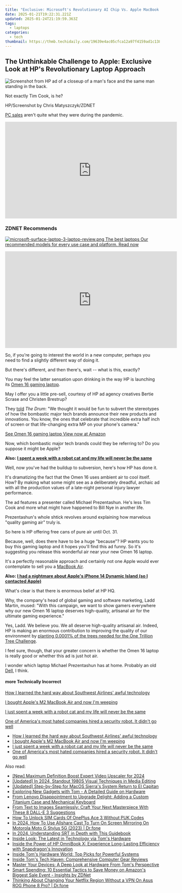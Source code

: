 ```yaml
---
title: "Exclusive: Microsoft's Revolutionary AI Chip Vs. Apple MacBook - The Future Unveiled | ZDNet Insider"
date: 2025-01-21T19:22:31.221Z
updated: 2025-01-24T21:19:59.363Z
tags:
  - laptops
categories:
  - tech
thumbnail: https://thmb.techidaily.com/19639e4ac05cfca12a97f4159ad1c138d0c42ce69fcff51c42722b7ff4015400.jpg
---
```


## The Unthinkable Challenge to Apple: Exclusive Look at HP's Revolutionary Laptop Approach

![Screenshot from HP ad of a closeup of a man's face and the same man standing in the back.](https://www.zdnet.com/a/img/resize/a4b16943b3cae59824b188c3fab4be39d518d85f/2022/09/20/4cb5ee12-91c3-42c3-8faf-88f90a48c5b4/screen-shot-2022-09-20-at-9-08-06-am.png?auto=webp&precrop=1323,876,x0,y0&width=1280)

Not exactly Tim Cook, is he?

HP/Screenshot by Chris Matyszczyk/ZDNET

[PC sales](https://www.zdnet.com/article/pc-sales-struggle-as-shoppers-hold-out-for-bargains-later-this-year/) aren't quite what they were during the pandemic.

<!-- affiliate ads begin -->
<iframe width="560" height="315" src="https://www.youtube.com/embed/ME5-sAQJVE4?si=ZfcvJSnhQevWtjI0" title="YouTube video player" frameborder="0" allow="accelerometer; autoplay; clipboard-write; encrypted-media; gyroscope; picture-in-picture; web-share" referrerpolicy="strict-origin-when-cross-origin" allowfullscreen></iframe>
<!-- affiliate ads end -->

### **ZDNET** Recommends

[![microsoft-surface-laptop-3-laptop-review.png](https://www.zdnet.com/a/img/resize/e0f6d314e4806309add28003f30e4e0ed93682c4/2021/02/04/27735ebc-dd78-4651-afc4-160fa0c6a355/microsoft-surface-laptop-3-laptop-review.png?auto=webp&fit=crop&frame=1&height=238.5&width=459) The best laptops Our recommended models for every use case and platform.  Read now](https://www.zdnet.com/article/best-laptop/)

<!-- affiliate ads begin -->
<iframe width="560" height="315" src="https://www.youtube.com/embed/8Y-k_3N-0OI?si=1J-aFBXLJl5b3x4h" title="YouTube video player" frameborder="0" allow="accelerometer; autoplay; clipboard-write; encrypted-media; gyroscope; picture-in-picture; web-share" referrerpolicy="strict-origin-when-cross-origin" allowfullscreen></iframe>
<!-- affiliate ads end -->

So, if you're going to interest the world in a new computer, perhaps you need to find a slightly different way of doing it.

But there's different, and then there's, wait -- what is this, exactly?

You may feel the latter sensation upon drinking in the way HP is launching its [Omen 16 gaming laptop](https://www.tkqlhce.com/click-9041660-15850793?url=https%3A%2F%2Fwww.hp.com%2Fus-en%2Fshop%2Fmdp%2Fenvy---omen%2Fomen-16-3074457345617607169--1&sid=zd-%5F%5FCOM%5FCLICK%5FID%5F%5F-dtp).

May I offer you a little pre-sell, courtesy of HP ad agency creatives Bertie Scrase and Christen Brestrup?

They [told](https://www.thedrum.com/news/2022/09/14/hp-s-omen-16-gaming-laptop-offers-free-can-artisan-air) _The_ _Drum_: "We thought it would be fun to subvert the stereotypes of how the bombastic major tech brands announce their new products and innovations. You know, the ones that celebrate that incredible extra half inch of screen or that life-changing extra MP on your phone's camera."

[See Omen 16 gaming laptop View now at Amazon](https://buy.geni.us/Proxy.ashx?TSID=368250&GR%5FURL=https%3A%2F%2Fwww.amazon.com%2FHP-Omen-16-Octa-core-Processor%2Fdp%2FB09S9XH1YJ%3Fth%3D1%26tag%3Dzd-buy-button-20%26ascsubtag%3D%5F%5FCOM%5FCLICK%5FID%5F%5F%7C3d85c66f-b789-4c7d-931c-a0fad2550f34%7Cdtp&dtb=1)

Now, which bombastic major tech brands could they be referring to? Do you suppose it might be Apple?

**Also:** [**I spent a week with a robot cat and my life will never be the same**](https://www.zdnet.com/article/i-just-spent-a-week-with-a-robot-cat-and-my-life-will-never-be-the-same/)

Well, now you've had the buildup to subversion, here's how HP has done it.

It's dramatizing the fact that the Omen 16 uses ambient air to cool itself. How? By making what some might see as a deliberately dreadful, archaic ad with all the production values of a late-night personal injury lawyer performance.

The ad features a presenter called Michael Prezentashun. He's less Tim Cook and more what might have happened to Bill Nye in another life.

Prezentashun's whole shtick revolves around explaining how marvelous "quality gaming air" truly is.

So here is HP offering free cans of pure air until Oct. 31\. 

Because, well, does there have to be a huge "because"? HP wants you to buy this gaming laptop and it hopes you'll find this ad funny. So it's suggesting you release this wonderful air near your new Omen 16 laptop.

It's a perfectly reasonable approach and certainly not one Apple would ever contemplate to sell you a [MacBook Air](https://apple.sjv.io/c/159047/435031/7613?&sharedId=zdnet&u=https%3A%2F%2Fwww.apple.com%2Fshop%2Fbuy-mac%2Fmacbook-air%3Fafid%3Dp238%257CsS5GAoNB9-dc%5Fmtid%5F1870765e38482%5Fpcrid%5F616177160362%5Fpgrid%5F110391415659%5Fpntwk%5Fg%5Fpchan%5F%5Fpexid%5F48196661627%5F%26cid%3Daos-us-kwgo-mac--slid-uUwAk0tO--product-&subId1=zd-%5F%5FCOM%5FCLICK%5FID%5F%5F-dtp).

**Also:** [**I had a nightmare about Apple's iPhone 14 Dynamic Island (so I contacted Apple)**](https://www.zdnet.com/article/i-had-a-nightmare-about-apples-iphone-14-dynamic-island-so-i-contacted-apple/)

What's clear is that there is enormous belief at HP HQ.

Why, the company's head of global gaming and software marketing, Ladd Martin, mused: "With this campaign, we want to show gamers everywhere why our new Omen 16 laptop deserves high-quality, artisanal air for the ultimate gaming experience."

Yes, Ladd. We believe you. We all deserve high-quality artisanal air. Indeed, HP is making an enormous contribution to improving the quality of our environment by [planting 0.0001% of the trees needed for the One Trillion Tree Challenge](https://www.zdnet.com/article/hp-spends-a-lot-of-money-to-tell-you-its-doing-0-0001-good/).

I feel sure, though, that your greater concern is whether the Omen 16 laptop is really good or whether this ad is just hot air. 

I wonder which laptop Michael Prezentashun has at home. Probably an old [Dell](https://www.zdnet.com/topic/dell/), I think.

#### more Technically Incorrect

[How I learned the hard way about Southwest Airlines' awful technology](https://www.zdnet.com/article/how-i-learned-the-hard-way-about-southwest-airlines-awful-technology/ "How I learned the hard way about Southwest Airlines' awful technology")

[I bought Apple's M2 MacBook Air and now I'm weeping](https://www.zdnet.com/article/i-bought-apples-m2-macbook-air-and-now-im-weeping/ "I bought Apple's M2 MacBook Air and now I'm weeping")

[I just spent a week with a robot cat and my life will never be the same](https://www.zdnet.com/article/i-just-spent-a-week-with-a-robot-cat-and-my-life-will-never-be-the-same/ "I just spent a week with a robot cat and my life will never be the same")

[One of America's most hated companies hired a security robot. It didn't go well](https://www.zdnet.com/article/one-of-americas-most-hated-companies-hired-a-security-robot-it-didnt-go-well/ "One of America's most hated companies hired a security robot. It didn't go well")

* [How I learned the hard way about Southwest Airlines' awful technology](https://www.zdnet.com/article/how-i-learned-the-hard-way-about-southwest-airlines-awful-technology/ "How I learned the hard way about Southwest Airlines' awful technology")
* [I bought Apple's M2 MacBook Air and now I'm weeping](https://www.zdnet.com/article/i-bought-apples-m2-macbook-air-and-now-im-weeping/ "I bought Apple's M2 MacBook Air and now I'm weeping")
* [I just spent a week with a robot cat and my life will never be the same](https://www.zdnet.com/article/i-just-spent-a-week-with-a-robot-cat-and-my-life-will-never-be-the-same/ "I just spent a week with a robot cat and my life will never be the same")
* [One of America's most hated companies hired a security robot. It didn't go well](https://www.zdnet.com/article/one-of-americas-most-hated-companies-hired-a-security-robot-it-didnt-go-well/ "One of America's most hated companies hired a security robot. It didn't go well")

<ins class="adsbygoogle"
     style="display:block"
     data-ad-format="autorelaxed"
     data-ad-client="ca-pub-7571918770474297"
     data-ad-slot="1223367746"></ins>

<ins class="adsbygoogle"
     style="display:block"
     data-ad-client="ca-pub-7571918770474297"
     data-ad-slot="8358498916"
     data-ad-format="auto"
     data-full-width-responsive="true"></ins>

<span class="atpl-alsoreadstyle">Also read:</span>
<div><ul>
<li><a href="https://fox-direct.techidaily.com/new-maximum-definition-boost-expert-video-upscaler-for-2024/"><u>[New] Maximum Definition Boost Expert Video Upscaler for 2024</u></a></li>
<li><a href="https://article-tips.techidaily.com/updated-in-2024-standout-1980s-visual-techniques-in-media-editing/"><u>[Updated] In 2024, Standout 1980S Visual Techniques in Media Editing</u></a></li>
<li><a href="https://article-files.techidaily.com/updated-step-by-step-for-macos-sierras-system-return-to-el-capitan/"><u>[Updated] Step-by-Step for MacOS Sierra's System Return to El Capitan</u></a></li>
<li><a href="https://hardware-reviews.techidaily.com/exploring-new-gadgets-with-tom-a-detailed-guide-on-hardware/"><u>Exploring New Gadgets with Tom - A Detailed Guide on Hardware</u></a></li>
<li><a href="https://hardware-reviews.techidaily.com/from-lenovo-disappointment-to-upgrade-delight-adding-a-custom-titanium-case-and-mechanical-keyboard/"><u>From Lenovo Disappointment to Upgrade Delight: Adding a Custom Titanium Case and Mechanical Keyboard</u></a></li>
<li><a href="https://tech-hub.techidaily.com/from-text-to-images-seamlessly-craft-your-next-masterpiece-with-these-8-dall-e-3-suggestions/"><u>From Text to Images Seamlessly: Craft Your Next Masterpiece With These 8 DALL-E 3 Suggestions</u></a></li>
<li><a href="https://sim-unlock.techidaily.com/how-to-unlock-sim-cards-of-oneplus-ace-3-without-puk-codes-by-drfone-android/"><u>How To Unlock SIM Cards Of OnePlus Ace 3 Without PUK Codes</u></a></li>
<li><a href="https://screen-mirror.techidaily.com/in-2024-how-to-use-allshare-cast-to-turn-on-screen-mirroring-on-motorola-moto-g-stylus-5g-2023-drfone-by-drfone-android/"><u>In 2024, How To Use Allshare Cast To Turn On Screen Mirroring On Motorola Moto G Stylus 5G (2023) | Dr.fone</u></a></li>
<li><a href="https://some-guidance.techidaily.com/in-2024-understanding-srt-in-depth-with-this-guidebook/"><u>In 2024, Understanding SRT in Depth with This Guidebook</u></a></li>
<li><a href="https://hardware-reviews.techidaily.com/inside-look-the-latest-in-technology-via-toms-hardware/"><u>Inside Look: The Latest in Technology via Tom's Hardware</u></a></li>
<li><a href="https://hardware-reviews.techidaily.com/inside-the-power-of-hp-omnibook-x-experience-long-lasting-efficiency-with-snapdragons-innovation/"><u>Inside the Power of HP OmniBook X: Experience Long-Lasting Efficiency with Snapdragon's Innovation</u></a></li>
<li><a href="https://hardware-reviews.techidaily.com/inside-toms-hardware-world-top-picks-for-powerful-systems/"><u>Inside Tom's Hardware World: Top Picks for Powerful Systems</u></a></li>
<li><a href="https://hardware-reviews.techidaily.com/inside-toms-tech-haven-comprehensive-computer-gear-reviews/"><u>Inside Tom's Tech Haven: Comprehensive Computer Gear Reviews</u></a></li>
<li><a href="https://hardware-reviews.techidaily.com/master-your-devices-a-deep-look-at-hardware-from-toms-perspective/"><u>Master Your Devices: A Deep Look at Hardware From Tom's Perspective</u></a></li>
<li><a href="https://techno-recovery.techidaily.com/smart-spending-10-essential-tactics-to-save-money-on-amazons-biggest-sale-event-insights-by-zdnet/"><u>Smart Spending: 10 Essential Tactics to Save Money on Amazon's Biggest Sale Event - Insights by ZDNet</u></a></li>
<li><a href="https://fake-location.techidaily.com/thinking-about-changing-your-netflix-region-without-a-vpn-on-asus-rog-phone-8-pro-drfone-by-drfone-virtual-android/"><u>Thinking About Changing Your Netflix Region Without a VPN On Asus ROG Phone 8 Pro? | Dr.fone</u></a></li>
</ul></div>


